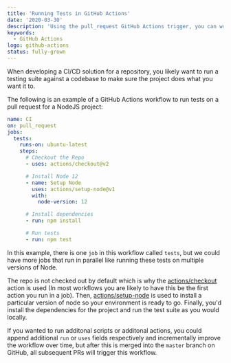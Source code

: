 ```yaml
---
title: 'Running Tests in GitHub Actions'
date: '2020-03-30'
description: 'Using the pull_request GitHub Actions trigger, you can write workflows to run tests on pull requests'
keywords:
  - GitHub Actions
logo: github-actions
status: fully-grown
---
```


When developing a CI/CD solution for a repository, you likely want to run a testing suite against a codebase to make sure the project does what you want it to.

The following is an example of a GitHub Actions workflow to run tests on a pull request for a NodeJS project:

```yaml title=test.yml
name: CI
on: pull_request
jobs:
  tests:
    runs-on: ubuntu-latest
    steps:
      # Checkout the Repo
      - uses: actions/checkout@v2

      # Install Node 12
      - name: Setup Node
        uses: actions/setup-node@v1
        with:
          node-version: 12

      # Install dependencies
      - run: npm install

      # Run tests
      - run: npm test
```

In this example, there is one `job` in this workflow called `tests`, but we could have more jobs that run in parallel like running these tests on multiple versions of Node.

The repo is not checked out by default which is why the [actions/checkout](https://github.com/actions/checkout) action is used (In most workflows you are likely to have this be the first action you run in a job). Then, [actions/setup-node](https://github.com/actions/setup-node) is used to install a particular version of node so your environment is ready to go. Finally, you'd install the dependencies for the project and run the test suite as you would locally.

If you wanted to run additonal scripts or additonal actions, you could append additional `run` or `uses` fields respectively and incrementally improve the workflow over time, but after this is merged into the `master` branch on GitHub, all subsequent PRs will trigger this workflow.
